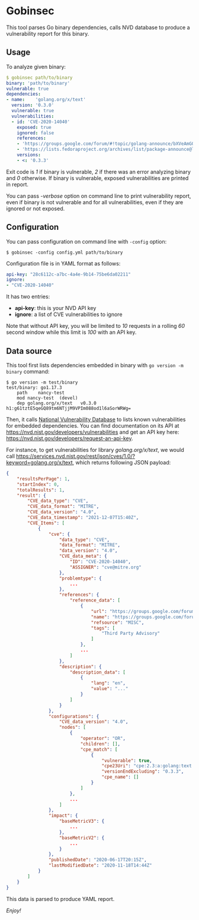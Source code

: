 # Gobinsec

This tool parses Go binary dependencies, calls NVD database to produce a vulnerability report for this binary.

## Usage

To analyze given binary:

```yaml
$ gobinsec path/to/binary
binary: 'path/to/binary'
vulnerable: true
dependencies:
- name:    'golang.org/x/text'
  version: '0.3.0'
  vulnerable: true
  vulnerabilities:
  - id: 'CVE-2020-14040'
    exposed: true
    ignored: false
    references:
    - 'https://groups.google.com/forum/#!topic/golang-announce/bXVeAmGOqz0'
    - 'https://lists.fedoraproject.org/archives/list/package-announce@lists.fedoraproject.org/message/TACQFZDPA7AUR6TRZBCX2RGRFSDYLI7O/'
    versions:
    - <: '0.3.3'
```

Exit code is *1* if binary is vulnerable, *2* if there was an error analyzing binary and *0* otherwise. If binary is vulnerable, exposed vulnerabilities are printed in report.

You can pass *-verbose* option on command line to print vulnerability report, even if binary is not vulnerable and for all vulnerabilities, even if they are ignored or not exposed.

## Configuration

You can pass configuration on command line with `-config` option:

```
$ gobinsec -config config.yml path/to/binary
```

Configuration file is in YAML format as follows:

```yaml
api-key: "28c6112c-a7bc-4a4e-9b14-75be6da02211"
ignore:
- "CVE-2020-14040"
```

It has two entries:

- **api-key**: this is your NVD API key
- **ignore**: a list of CVE vulnerabilities to ignore

Note that without API key, you will be limited to *10* requests in a rolling *60* second window while this limit is *100* with an API key.

## Data source

This tool first lists dependencies embedded in binary with `go version -m binary` command:

```
$ go version -m test/binary
test/binary: go1.17.3
	path	nancy-test
	mod	nancy-test	(devel)
	dep	golang.org/x/text	v0.3.0	h1:g61tztE5qeGQ89tm6NTjjM9VPIm088od1l6aSorWRWg=
```

Then, it calls [National Vulnerability Database](https://nvd.nist.gov/) to lists known vulnerabilities for embedded dependencies. You can find documentation on its API at <https://nvd.nist.gov/developers/vulnerabilities> and get an API key here: <https://nvd.nist.gov/developers/request-an-api-key>.

For instance, to get vulnerabilities for library *golang.org/x/text*, we would call <https://services.nvd.nist.gov/rest/json/cves/1.0/?keyword=golang.org/x/text>, which returns following JSON payload:

```json
{
    "resultsPerPage": 1,
    "startIndex": 0,
    "totalResults": 1,
    "result": {
        "CVE_data_type": "CVE",
        "CVE_data_format": "MITRE",
        "CVE_data_version": "4.0",
        "CVE_data_timestamp": "2021-12-07T15:40Z",
        "CVE_Items": [
            {
                "cve": {
                    "data_type": "CVE",
                    "data_format": "MITRE",
                    "data_version": "4.0",
                    "CVE_data_meta": {
                        "ID": "CVE-2020-14040",
                        "ASSIGNER": "cve@mitre.org"
                    },
                    "problemtype": {
                        ...
                    },
                    "references": {
                        "reference_data": [
                            {
                                "url": "https://groups.google.com/forum/#!topic/golang-announce/bXVeAmGOqz0",
                                "name": "https://groups.google.com/forum/#!topic/golang-announce/bXVeAmGOqz0",
                                "refsource": "MISC",
                                "tags": [
                                    "Third Party Advisory"
                                ]
                            },
                            ...
                        ]
                    },
                    "description": {
                        "description_data": [
                            {
                                "lang": "en",
                                "value": "..."
                            }
                        ]
                    }
                },
                "configurations": {
                    "CVE_data_version": "4.0",
                    "nodes": [
                        {
                            "operator": "OR",
                            "children": [],
                            "cpe_match": [
                                {
                                    "vulnerable": true,
                                    "cpe23Uri": "cpe:2.3:a:golang:text:*:*:*:*:*:*:*:*",
                                    "versionEndExcluding": "0.3.3",
                                    "cpe_name": []
                                }
                            ]
                        },
                        ...
                    ]
                },
                "impact": {
                    "baseMetricV3": {
                        ...
                    },
                    "baseMetricV2": {
                        ...
                    }
                },
                "publishedDate": "2020-06-17T20:15Z",
                "lastModifiedDate": "2020-11-18T14:44Z"
            }
        ]
    }
}
```

This data is parsed to produce YAML report.

*Enjoy!*

